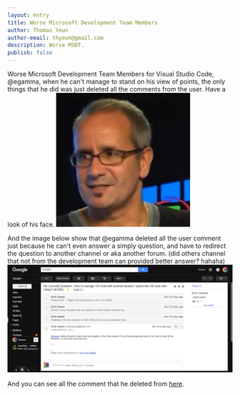 ```yaml
---
layout: entry
title: Worse Microsoft Development Team Members
author: Thomas Yeun
author-email: thyeun@gmail.com
description: Worse MSDT.
publish: false
---
```


Worse Microsoft Development Team Members for Visual Studio Code, @egamma, when he can't manage to stand on his view of points, the only things that he did was just deleted all the comments from the user. Have a look of his face.
<img src="/images/2015-12-16/egamma.jpg" style="margin: 0 auto; width: 300px;" />

And the image below show that @egamma deleted all the user comment just because he can't even answer a simply question, and have to redirect the question to another channel or aka another forum. (did others channel that not from the development team can provided better answer? hahaha)
<img src="/images/2015-12-16/egamma-post.png" style="margin: 0 auto; width: 752px;" />

And you can see all the comment that he deleted from [here](https://github.com/Microsoft/vscode/issues/1206#issuecomment-164459110).
